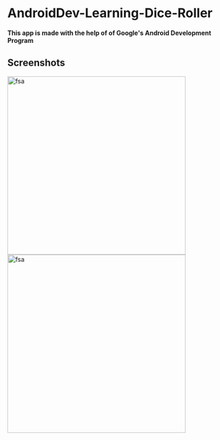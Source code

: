 # AndroidDev-Learning-Dice-Roller

**This app is made with the help of of Google's Android Development Program**

## Screenshots

<img src="" alt="fsa" height="400"/> <img src="" alt="fsa" height="400"/>
